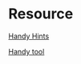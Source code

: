 # Resource

[Handy Hints](https://yodalee.blogspot.com/2019/01/readingcode.html?m=1&fbclid=IwAR3F-1mPVznCgtmkpKxYN7fvTGjeqir5ZmHiDSjj-Ed5Y2ssKHxy03Hbuxg)

[Handy tool](https://www.sourcetrail.com/?fbclid=IwAR0YPj3T_wMv7DrWrr2Tcnolie0ffQHlFYqyRLD_WDl1CEEhn6i8o-CoetY#intro)

